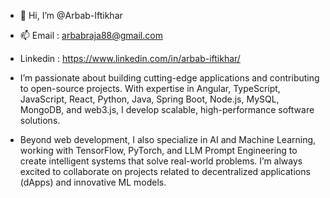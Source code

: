 - 👋 Hi, I’m @Arbab-Iftikhar
- 📫 Email : arbabraja88@gmail.com
- Linkedin : https://www.linkedin.com/in/arbab-iftikhar/

- I’m passionate about building cutting-edge applications and contributing to open-source projects. With expertise in Angular, TypeScript, JavaScript, React, Python, Java, Spring Boot, Node.js, MySQL, MongoDB, and web3.js, I develop scalable, high-performance software solutions.
- Beyond web development, I also specialize in AI and Machine Learning, working with TensorFlow, PyTorch, and LLM Prompt Engineering to create intelligent systems that solve real-world problems. I’m always excited to collaborate on projects related to decentralized applications (dApps) and innovative ML models.

